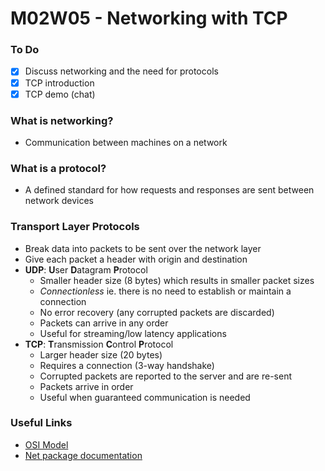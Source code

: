 # M02W05 - Networking with TCP

### To Do
- [x] Discuss networking and the need for protocols
- [x] TCP introduction
- [x] TCP demo (chat)

### What is networking?
- Communication between machines on a network

### What is a protocol?
- A defined standard for how requests and responses are sent between network devices

### Transport Layer Protocols
- Break data into packets to be sent over the network layer
- Give each packet a header with origin and destination
- **UDP**: **U**ser **D**atagram **P**rotocol
  - Smaller header size (8 bytes) which results in smaller packet sizes
  - _Connectionless_ ie. there is no need to establish or maintain a connection
  - No error recovery (any corrupted packets are discarded)
  - Packets can arrive in any order
  - Useful for streaming/low latency applications
- **TCP**: **T**ransmission **C**ontrol **P**rotocol
  - Larger header size (20 bytes)
  - Requires a connection (3-way handshake)
  - Corrupted packets are reported to the server and are re-sent
  - Packets arrive in order
  - Useful when guaranteed communication is needed

### Useful Links
* [OSI Model](https://en.wikipedia.org/wiki/OSI_model)
* [Net package documentation](https://nodejs.org/api/net.html)
